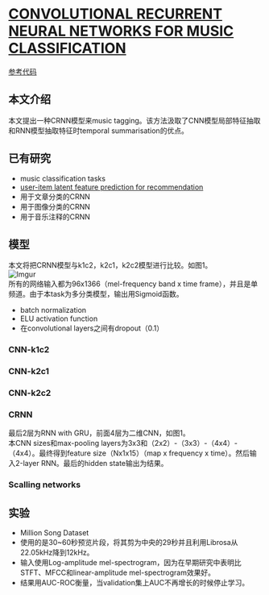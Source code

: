 # [CONVOLUTIONAL RECURRENT NEURAL NETWORKS FOR MUSIC CLASSIFICATION](https://arxiv.org/abs/1609.04243)
[参考代码](https://github.com/keunwoochoi/music-auto_tagging-keras/blob/master/music_tagger_crnn.py)
## 本文介绍
本文提出一种CRNN模型来music tagging。该方法汲取了CNN模型局部特征抽取和RNN模型抽取特征时temporal summarisation的优点。

## 已有研究
- music classification tasks
- [user-item latent feature prediction for recommendation](https://papers.nips.cc/paper/5004-deep-content-based-music-recommendation)
- 用于文章分类的CRNN
- 用于图像分类的CRNN
- 用于音乐注释的CRNN

## 模型
本文将把CRNN模型与k1c2，k2c1，k2c2模型进行比较。如图1。  
![Imgur](https://i.imgur.com/2CEOMZF.png)  
所有的网络输入都为96x1366（mel-frequency band x time frame），并且是单频道。由于本task为多分类模型，输出用Sigmoid函数。
- batch normalization
- ELU activation function
- 在convolutional layers之间有dropout（0.1）
### CNN-k1c2
### CNN-k2c1
### CNN-k2c2
### CRNN
最后2层为RNN with GRU，前面4层为二维CNN，如图1。  
本CNN sizes和max-pooling layers为3x3和（2x2）-（3x3）-（4x4）-（4x4）。最终得到feature size（Nx1x15）（map x frequency x time）。然后输入2-layer RNN。最后的hidden state输出为结果。
### Scalling networks

## 实验
- Million Song Dataset
- 使用的是30~60秒预览片段，将其剪为中央的29秒并且利用Librosa从22.05kHz降到12kHz。
- 输入使用Log-amplitude mel-spectrogram，因为在早期研究中表明比STFT、MFCC和linear-amplitude mel-spectrogram效果好。
- 结果用AUC-ROC衡量，当validation集上AUC不再增长的时候停止学习。
